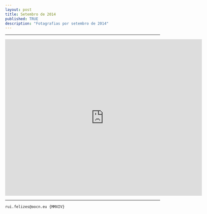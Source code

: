 ```yaml
---
layout: post
title: Setembro de 2014
published: TRUE
description: "Fotagrafias por setembro de 2014"
---
```

<!--2014-10-4-IX-MMXIV.md-->
<hr>
<iframe src="https://docs.google.com/a/oocn.eu/presentation/d/1-QL23k3BGyrtxl_Corcc04Fxk1T6BFKmQwKg7P9WP7g/embed?start=true&loop=true&delayms=5000" frameborder="0" width="640" height="509" allowfullscreen="true" mozallowfullscreen="true" webkitallowfullscreen="true"></iframe>
<hr>







































































```
rui.felizes@oocn.eu {MMXIV}
```

